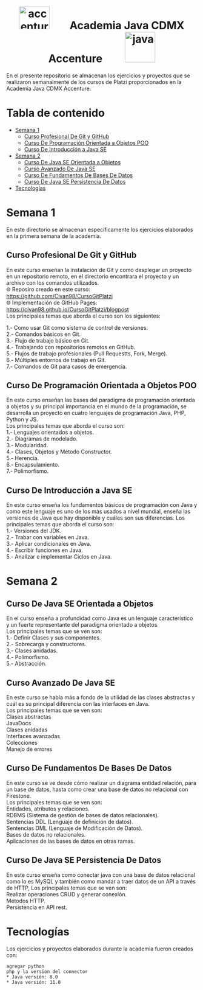  <h1 align="center"> <img width="80" height="60" src="https://tecnoideas20.com/wp-content/uploads/2020/01/accenture.png" alt="accenture">&nbsp;&nbsp;&nbsp;&nbsp;&nbsp;&nbsp;&nbsp; Academia Java CDMX Accenture &nbsp;&nbsp;&nbsp;&nbsp;&nbsp;&nbsp;&nbsp; <img width="80" src="http://cdn2.dineroenimagen.com/media/dinero/styles/xlarge/public/images/blogs/javalogo.jpg" alt="java"></h1>



<p> En el presente repositorio se almacenan los ejercicios y proyectos que se realizaron semanalmente de los cursos de Platzi proporcionados en la Academia Java CDMX Accenture. </p>

 Tabla de contenido
====================
<!--ts-->
   * [Semana 1](#semana-1)
      * [Curso Profesional De Git y GitHub](#Curso-Profesional-De-Git-y-GitHub)
      * [Curso De Programación Orientada a Objetos POO](#Curso-De-Programación-Orientada-a-Objetos-POO)
      * [Curso De Introducción a Java SE](#Curso-De-Introducción-a-Java-SE)
   * [Semana 2](#semana-2)
     * [Curso De Java SE Orientada a Objetos](#Curso-De-Java-SE-Orientado-a-Objetos)
     * [Curso Avanzado De Java SE](#Curso-Avanzado-De-Java-SE)
     * [Curso De Fundamentos De Bases De Datos](#Curso-De-Fundamentos-De-Bases-De-Datos)
     * [Curso De Java SE Persistencia De Datos](#Curso-De-Java-SE-Persistencia-De-Datos)
  * [Tecnologías](#Tecnologías)
<!--te-->



 Semana 1
 =========
 En este directorio se almacenan específicamente los ejercicios elaborados en la primera semana de la academia.  

 Curso Profesional De Git y GitHub
 ----------------------------------
 En este curso enseñan la instalación de Git y como desplegar un proyecto en un repositorio remoto, en el directorio encontrara el proyecto y un archivo con los comandos utilizados.   
🌐 Reposiro creado en este curso: https://github.com/Civan98/CursoGitPlatzi  
🌐 Implementación de GitHub Pages: https://civan98.github.io/CursoGitPlatzi/blogpost  
Los principales temas que aborda el curso son los siguientes:  

1.- Como usar Git como sistema de control de versiones.  
2.- Comandos básicos en Git.  
3.- Flujo de trabajo básico en Git.  
4.- Trabajando con repositorios remotos en GitHub.  
5.- Flujos de trabajo profesionales (Pull Requestts, Fork, Merge).  
6.- Múltiples entornos de trabajo en Git.  
7.- Comandos de Git para casos de emergencia.  


 Curso De Programación Orientada a Objetos POO
 ----------------------------------------------
 En este curso enseñan las bases del paradigma de programación orientada a objetos y su principal importancia en el mundo de la programación, se desarrolla un proyecto en cuatro lenguajes de programación Java, PHP, Python y JS.   
Los principales temas que aborda el curso son:   
1.- Lenguajes orientados a objetos.  
2.- Diagramas de modelado.  
3.- Modularidad.  
4.- Clases, Objetos y Método Constructor.  
5.- Herencia.  
6.- Encapsulamiento.  
7.- Polimorfismo.  


Curso De Introducción a Java SE
----------------------------------
En este curso enseña los fundamentos básicos de programación con Java y como este lenguaje es uno de los más usados a nivel mundial, enseña las versiones de Java que hay disponible y cuáles son sus diferencias. 
Los principales temas que aborda el curso son:   
1.- Versiones del JDK.  
2.- Trabar con variables en Java.  
3.- Aplicar condicionales en Java.  
4.- Escribir funciones en Java.  
5.- Analizar e implementar Ciclos en Java.  

	
 Semana 2
 =========
 
 Curso De Java SE Orientada a Objetos
 ------------------------------------
 En el curso enseña a profundidad como Java es un lenguaje característico y un fuerte representante del paradigma orientado a objetos.  
Los principales temas que se ven son:   
1.- Definir Clases y sus componentes.  
2.- Sobrecarga y constructores.   
3,- Clases anidadas.  
4.- Polimorfismo.  
5.- Abstracción.    

 
 Curso Avanzado De Java SE
 --------------------------
 En este curso se habla más a fondo de la utilidad de las clases abstractas y cuál es su principal diferencia con las interfaces en Java.   
Los principales temas que se ven son:   
Clases abstractas  
JavaDocs  
Clases anidadas  
Interfaces avanzadas  
Colecciones  
Manejo de errores  

     
 Curso De Fundamentos De Bases De Datos
 ------------------------------------
 En este curso se ve desde cómo realizar un diagrama entidad relación, para un base de datos, hasta como crear una base de datos no relacional con Firestone.   
Los principales temas que se ven son:   
Entidades, atributos y relaciones.  
RDBMS (Sistema de gestión de bases de datos relacionales).    
Sentencias DDL (Lenguaje de definición de datos).    
Sentencias DML (Lenguaje de Modificación de Datos).    
Bases de datos no relacionales.  
Aplicaciones de las bases de datos en otras ramas.  

     
     
 Curso De Java SE Persistencia De Datos
 -----------------------------------------
 En este curso enseña como conectar java con una base de datos relacional como lo es MySQL y también como mandar a traer datos de un API a través de HTTP,
 Los principales temas que se ven son:   
Realizar operaciones CRUD y generar conexión.  
Métodos HTTP.  
Persistencia en API rest.  

 
 
 
 
 Tecnologías
 ============
Los ejercicios y proyectos elaborados durante la academia fueron creados con:
```
agregar python
php y la version del connector 
* Java versión: 8.0
* Java versión: 11.0
```




